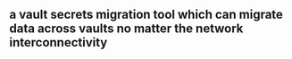 ## a vault secrets migration tool which can migrate data across vaults no matter the network interconnectivity
